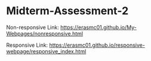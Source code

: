 # Midterm-Assessment-2

Non-responsive Link:
https://erasmc01.github.io/My-Webpages/nonresponsive.html

Responsive Link: https://erasmc01.github.io/responsive-webpage/responsive_index.html
